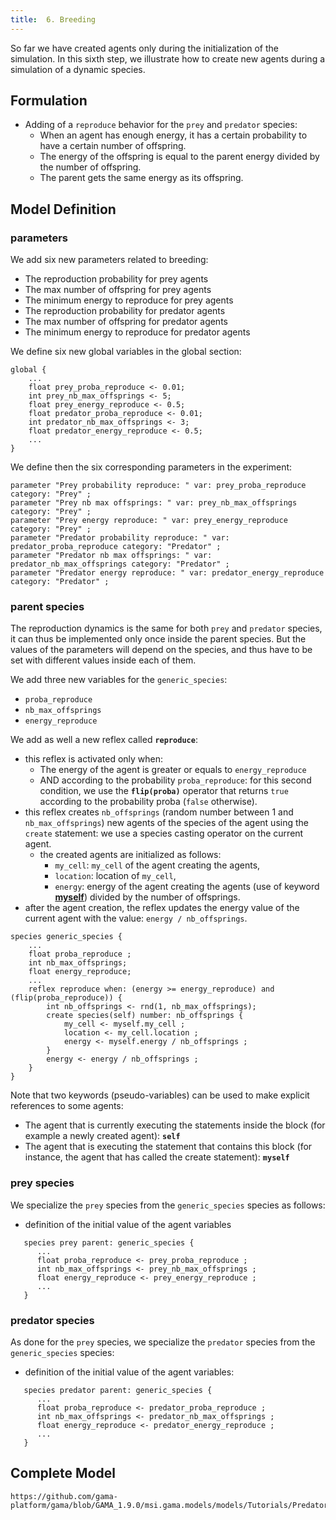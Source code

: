 ```yaml
---
title:  6. Breeding
---
```


So far we have created agents only during the initialization of the simulation. In this sixth step, we illustrate how to create new agents during a simulation of a dynamic species.


## Formulation

* Adding of a `reproduce` behavior for the `prey` and `predator` species:
  * When an agent has enough energy, it has a certain probability to have a certain number of offspring.
  * The energy of the offspring is equal to the parent energy divided by the number of offspring.
  * The parent gets the same energy as its offspring.


## Model Definition

### parameters

We add six new parameters related to breeding:

* The reproduction probability for prey agents
* The max number of offspring for prey agents
* The minimum energy to reproduce for prey agents
* The reproduction probability for predator agents
* The max number of offspring for predator agents
* The minimum energy to reproduce for predator agents

We define six new global variables in the global section:
```
global {
    ...
    float prey_proba_reproduce <- 0.01;
    int prey_nb_max_offsprings <- 5; 
    float prey_energy_reproduce <- 0.5; 
    float predator_proba_reproduce <- 0.01;
    int predator_nb_max_offsprings <- 3;
    float predator_energy_reproduce <- 0.5;
    ...
}
```

We define then the six corresponding parameters in the experiment:
```
parameter "Prey probability reproduce: " var: prey_proba_reproduce category: "Prey" ;
parameter "Prey nb max offsprings: " var: prey_nb_max_offsprings category: "Prey" ;
parameter "Prey energy reproduce: " var: prey_energy_reproduce category: "Prey" ;
parameter "Predator probability reproduce: " var: predator_proba_reproduce category: "Predator" ;
parameter "Predator nb max offsprings: " var: predator_nb_max_offsprings category: "Predator" ;
parameter "Predator energy reproduce: " var: predator_energy_reproduce category: "Predator" ;
```

### parent species

The reproduction dynamics is the same for both `prey` and `predator` species, it can thus be implemented only once inside the parent species. But the values of the parameters will depend on the species, and thus have to be set with different values inside each of them.

We add three new variables for the `generic_species`:

* `proba_reproduce`
* `nb_max_offsprings`
* `energy_reproduce`

We add as well a new reflex called **`reproduce`**:
  
* this reflex is activated only when:
  * The energy of the agent is greater or equals to `energy_reproduce`
  * AND according to the probability `proba_reproduce`: for this second condition, we use the **`flip(proba)`** operator that returns `true` according to the probability proba (`false` otherwise).
* this reflex creates `nb_offsprings` (random number between 1 and `nb_max_offsprings`) new agents of the species of the agent using the `create` statement: we use a species casting operator on the current agent.
  * the created agents are initialized as follows:
    * `my_cell`: `my_cell` of the agent creating the agents,
    * `location`: location of `my_cell`,
    * `energy`: energy of the agent creating the agents (use of keyword **[myself](PseudoVariables#myself)**) divided by the number of offsprings.
* after the agent creation, the reflex updates the energy value of the current agent with the value: `energy / nb_offsprings`.

```
species generic_species {
    ...
    float proba_reproduce ;
    int nb_max_offsprings;
    float energy_reproduce;
    ... 
    reflex reproduce when: (energy >= energy_reproduce) and (flip(proba_reproduce)) {
        int nb_offsprings <- rnd(1, nb_max_offsprings);
        create species(self) number: nb_offsprings {
            my_cell <- myself.my_cell ;
            location <- my_cell.location ;
            energy <- myself.energy / nb_offsprings ;
        }
        energy <- energy / nb_offsprings ;
    }
}
```

Note that two keywords (pseudo-variables) can be used to make explicit references to some agents:

* The agent that is currently executing the statements inside the block (for example a newly created agent): **`self`**
* The agent that is executing the statement that contains this block (for instance, the agent that has called the create statement): **`myself`**

### prey species

We specialize the `prey` species from the `generic_species` species as follows:

* definition of the initial value of the agent variables

```
   species prey parent: generic_species {
      ...
      float proba_reproduce <- prey_proba_reproduce ;
      int nb_max_offsprings <- prey_nb_max_offsprings ;
      float energy_reproduce <- prey_energy_reproduce ;
      ...
   }
```

### predator species

As done for the `prey` species, we specialize the `predator` species from the `generic_species` species:

* definition of the initial value of the agent variables:

```
   species predator parent: generic_species {
      ...
      float proba_reproduce <- predator_proba_reproduce ;
      int nb_max_offsprings <- predator_nb_max_offsprings ;
      float energy_reproduce <- predator_energy_reproduce ;
      ...
   }
```



## Complete Model

```gaml reference
https://github.com/gama-platform/gama/blob/GAMA_1.9.0/msi.gama.models/models/Tutorials/Predator%20Prey/models/Model%2006.gaml
```